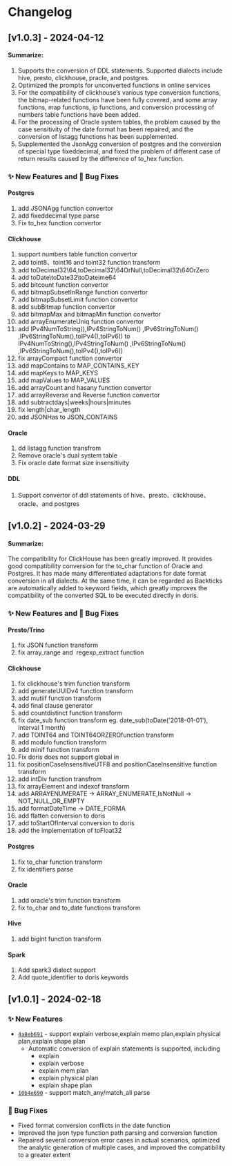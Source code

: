 Changelog
=========
## [v1.0.3] - 2024-04-12
#### Summarize:
  1. Supports the conversion of DDL statements. Supported dialects include hive, presto, clickhouse, pracle, and postgres.
  2. Optimized the prompts for unconverted functions in online services
  3. For the compatibility of clickhouse’s various type conversion functions, the bitmap-related functions have been fully covered, and some array functions, map functions, ip functions, and conversion processing of numbers table functions have been added.
  4. For the processing of Oracle system tables, the problem caused by the case sensitivity of the date format has been repaired, and the conversion of listagg functions has been supplemented.
  5. Supplemented the JsonAgg conversion of postgres and the conversion of special type fixeddecimal, and fixed the problem of different case of return results caused by the difference of to_hex function.
### :sparkles: New Features and :bug: Bug Fixes
#### Postgres
  1. add JSONAgg function convertor
  2. add fixeddecimal type parse
  3. Fix to_hex function convertor
#### Clickhouse
  1. support numbers table function convertor
  2. add toint8、toint16 and toint32 function transform
  3. add toDecimal32\64,toDecimal32\64OrNull,toDecimal32\64OrZero
  4. add toDate\toDate32\toDateime64
  5. add bitcount function convertor
  6. add bitmapSubsetInRange function convertor
  7. add bitmapSubsetLimit function convertor
  8. add subBitmap function convertor
  9. add bitmapMax and bitmapMin function convertor
  10. add arrayEnumerateUniq function convertor
  11. add IPv4NumToString(),IPv4StringToNum() ,IPv6StringToNum() ,IPv6StringToNum(),toIPv4(),toIPv6() to  IPv4NumToString(),IPv4StringToNum() ,IPv6StringToNum() ,IPv6StringToNum(),toIPv4(),toIPv6()
  12. fix arrayCompact function convertor
  13. add mapContains to MAP_CONTAINS_KEY
  14. add mapKeys to MAP_KEYS
  15. add mapValues to MAP_VALUES
  16. add arrayCount and hasany function convertor
  17. add arrayReverse and Reverse function convertor
  18. add subtractdays|weeks|hours|minutes
  19. fix length|char_length
  20. add JSONHas to JSON_CONTAINS
#### Oracle
  1. dd listagg function transfrom
  2. Remove oracle's dual system table
  3. Fix oracle date format size insensitivity
#### DDL
  1. Support convertor of ddl statements of hive、presto、clickhouse、oracle、and postgres


## [v1.0.2] - 2024-03-29
#### Summarize:
The compatibility for ClickHouse has been greatly improved. It provides good compatibility conversion for the to_char function of Oracle and Postgres. It has made many differentiated adaptations for date format conversion in all dialects. At the same time, it can be regarded as Backticks are automatically added to keyword fields, which greatly improves the compatibility of the converted SQL to be executed directly in doris.
### :sparkles: New Features and :bug: Bug Fixes
#### Presto/Trino
  1. fix JSON function transform 
  2. fix array_range and  regexp_extract function
#### Clickhouse
  1. fix clickhouse's trim function transform
  2. add generateUUIDv4 function transform
  3. add mutiif function transform
  4. add final clause generator
  5. add countdistinct function transform
  6. fix date_sub function transform eg.  date_sub(toDate('2018-01-01'), interval 1 month)
  7. add TOINT64 and TOINT64ORZEROfunction transform
  8. add modulo function transform
  9. add minif function transform
  10. Fix doris does not support global in
  11. fix positionCaseInsensitiveUTF8 and positionCaseInsensitive function transform
  12. add intDiv function transfrom
  13. fix arrayElement and indexof  transform
  14. add ARRAYENUMERATE -> ARRAY_ENUMERATE,IsNotNull -> NOT_NULL_OR_EMPTY
  15. add formatDateTime -> DATE_FORMA
  16. add flatten conversion to doris
  17. add toStartOfInterval conversion to doris
  18. add the implementation of toFloat32
#### Postgres
  1. fix to_char function transform
  2. fix identifiers parse
#### Oracle
  1. add oracle's trim function transform
  2. fix to_char and to_date functions transform
#### Hive
  1. add bigint function transform
#### Spark
  1. Add spark3 dialect support
  2. Add quote_identifier to doris keywords


## [v1.0.1] - 2024-02-18
### :sparkles: New Features
- [`4a8eb691`](https://github.com/selectdb/sqlglot/commit/4a8eb691961e624a7b5d569b2bd8a67386235788) - support explain verbose,explain memo plan,explain physical plan,explain shape plan
  - Automatic conversion of explain statements is supported, including
    - explain
    - explain verbose
    - explain mem plan
    - explain physical plan
    - explain shape plan
- [`10b4e690`](https://github.com/selectdb/sqlglot/commit/10b4e6900913ec4b08b80ebbd254a4b054cb4976) - support match_any/match_all parse
### :bug: Bug Fixes
- Fixed format conversion conflicts in the date function 
- Improved the json type function path parsing and conversion function 
- Repaired several conversion error cases in actual scenarios, optimized the analytic generation of multiple cases, and improved the compatibility to a greater extent